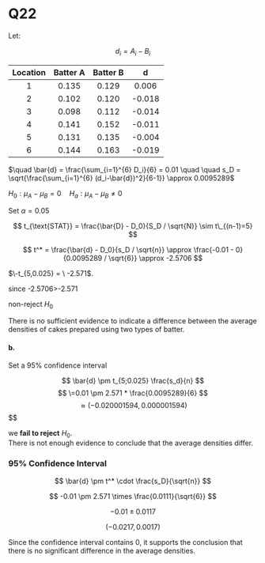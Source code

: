 # Q22

Let:  

$$ d_i = A_i - B_i $$  

| Location | Batter A | Batter B |   d  |
| :----:  | :----:  | :----:  | :----: |
| 1       | 0.135   | 0.129   | 0.006  |
| 2       | 0.102   | 0.120   | -0.018 |
| 3       | 0.098   | 0.112   | -0.014 |
| 4       | 0.141   | 0.152   | -0.011 |
| 5       | 0.131   | 0.135   | -0.004 |
| 6       | 0.144   | 0.163   | -0.019 |

  
$\quad \bar{d} = \frac{\sum_{i=1}^{6} D_i}{6} = 0.01 \quad \quad s_D = \sqrt{\frac{\sum_{i=1}^{6} (d_i-\bar{d})^2}{6-1}} \approx 0.0095289$  

 $H_0:\mu_A-\mu_B = 0 \quad H_a:\mu_A-\mu_B \neq 0$

Set $\alpha=0.05$

$$
t_{\text{STAT}} = \frac{\bar{D} - D_0}{S_D / \sqrt{N}} \sim t\_{(n-1)=5}
$$

$$
t^* = \frac{\bar{d} - D_0}{s_D / \sqrt{n}} \approx \frac{-0.01 - 0}{0.0095289 / \sqrt{6}} \approx -2.5706
$$

 $\-t_{5,0.025} = \ -2.571$.  

 since -2.5706>-2.571
 
 non-reject $H_0$
 
There is no sufficient evidence to indicate a difference between the average densities of cakes prepared using two types of batter.

#### b.

Set a 95% confidence interval 

$$
 \bar{d} \pm t_{5;0.025}  \frac{s_d}{n}
$$
$$
 \=0.01 \pm 2.571 * \frac{0.0095289}{6}
$$
$$
\approx (-0.020001594,0.000001594)
$$
$$

we **fail to reject** $H_0$.  
There is not enough evidence to conclude that the average densities differ.  

### 95% Confidence Interval  

$$
\bar{d} \pm t^* \cdot \frac{s_D}{\sqrt{n}}
$$

$$
-0.01 \pm 2.571 \times \frac{0.0111}{\sqrt{6}}
$$

$$
-0.01 \pm 0.0117
$$

$$
(-0.0217, 0.0017)
$$

Since the confidence interval contains 0, it supports the conclusion that there is no significant difference in the average densities.  

